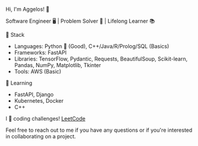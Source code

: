 Hi, I'm Aggelos! 👋

Software Engineer 🖥️ | Problem Solver 🧩 | Lifelong Learner 📚

🔧 Stack
- Languages: Python 🐍 (Good), C++/Java/R/Prolog/SQL (Basics)
- Frameworks: FastAPI
- Libraries: TensorFlow, Pydantic, Requests, BeautifulSoup, Scikit-learn, Pandas, NumPy, Matplotlib, Tkinter
- Tools: AWS (Basic)

🌱 Learning
- FastAPI, Django
- Kubernetes, Docker
- C++


I 💙 coding challenges! <a href="https://leetcode.com/papaggalos/">LeetCode</a>

Feel free to reach out to me if you have any questions or if you're interested in collaborating on a project.
